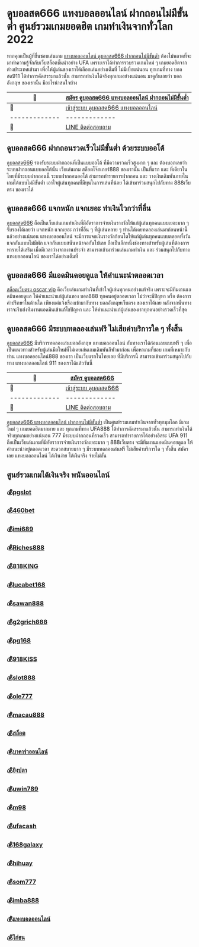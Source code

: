 # ดูบอลสด666 แทงบอลออนไลน์ ฝากถอนไม่มีขั้นต่ำ ศูนย์รวมเกมยอดฮิต เกมทำเงินจากทั่วโลก 2022
หากคุณเป็นผู้ที่ชื่นชอบเล่นเกม [แทงบอลออนไลน์ ดูบอลสด666 ฝากถอนไม่มีขั้นต่ำ](https://bit.ly/3LRjuTX) ต้องไม่พลาดที่จะมาทำความรู้จักกับเว็บสล็อตชั้นนำอย่าง UFA เพราะเราได้ทำการรวบรวมเกมใหม่ ๆ เกมยอดฮิตจากต่างประเทศเข้ามา เพื่อให้ผู้เล่นของเราได้เลือกเล่นอย่างเต็มที่ ไม่มีเบื่อแน่นอน ทุกเกมที่ทาง บอลสด911 ได้ทำการคัดสรรมาแล้วนั้น สามารถทำเงินได้จริงทุกเกมอย่างแน่นอน มาดูกันเลยว่า บอลอังกฤษ ของเรานั้น มีอะไรน่าสนใจบ้าง

:money_with_wings: | [สมัคร ดูบอลสด666 แทงบอลออนไลน์ ฝากถอนไม่มีขั้นต่ำ](https://bit.ly/3LRjuTX)
------------- | -------------
:sparkling_heart:  |[เข้าสู่ระบบ ดูบอลสด666 แทงบอลออนไลน์](https://bit.ly/3LRjuTX)
------------- | -------------
:calling: | [LINE ติดต่อสอบถาม](https://bit.ly/3fv4cbx)

## ดูบอลสด666 ฝากถอนรวดเร็วไม่มีขั้นต่ำ ด้วยระบบออโต้
[ดูบอลสด666](https://bit.ly/3LRjuTX) รองรับระบบฝากถอนที่เป็นแบบออโต้ ที่มีความรวดเร็วสูงมาก ๆ และ ต้องบอกเลยว่า ระบบฝากถอนแบบออโต้นั้น เว็บเล่นเกม สล็อตโจ๊กเกอร์888 ของเรานั้น เป็นที่แรก และ ที่เดียวในไทยที่มีระบบฝากถอนนี้ ระบบฝากถอนออโต้ สามารถทำรายการฝากถอน และ วางเงินเดิมพันภายในเกมได้แบบไม่มีขั้นต่ำ เอาใจผู้เล่นทุกคนที่มีทุนในการเล่นที่น้อย ได้เข้ามาร่วมสนุกไปกับทาง 888เว็บตรง ของเราได้

## ดูบอลสด666 แจกหนัก แจกเยอะ ทำเงินไวกว่าที่อื่น
[ดูบอลสด666](https://bit.ly/3LRjuTX) ถือเป็นเว็บเล่นเกมทำเงินที่มีอัตราการจ่ายเงินรางวัลให้แก่ผู้เล่นทุกคนแบบเยอะมาก ๆ รับรองได้เลยว่า แจกหนัก แจกเยอะ กว่าที่อื่น ๆ ที่ผู้เล่นหลาย ๆ ท่านได้เคยทดลองเล่นมาก่อนหน้านี้แล้วอย่างแน่นอน แทงบอลออนไลน์ จะมีการแจกเงินรางวัลก้อนโตให้แก่ผู้เล่นทุกคนแบบตลอดทั้งวัน แจกกันแบบไม่มีพัก แจกกันแบบสนั่นหน้าจอกันไปเลย ถือเป็นอีกหนึ่งช่องทางสำหรับผู้เล่นที่ต้องการหารายได้เสริม เมื่อมีเวลาว่างจากงานประจำ สามารถเข้ามาร่วมเล่นเกมทำเงิน และ ร่วมสนุกไปกับทาง แทงบอลออนไลน์ ของเราได้อย่างเต็มที่

## ดูบอลสด666 มีแอดมินคอยดูแล ให้คำแนะนำตลอดเวลา
[สล็อตเว็บตรง oscar vip](https://bit.ly/3LRjuTX) คือเว็บเล่นเกมทำเงินที่เข้าใจผู้เล่นทุกคนอย่างแท้จริง เพราะจะมีทีมงานแอดมินคอยดูแล ให้คำแนะนำแก่ผู้เล่นของ บอล888 ทุกคนอยู่ตลอดเวลา ไม่ว่าจะมีปัญหา หรือ  ต้องการคำปรึกษาในด้านใด เพียงแค่แจ้งเรื่องเข้ามากับทาง  บอลอังกฤษเว็บตรง ของเราได้เลย หลังจากนั้นทางเราจะรีบส่งทีมงานแอดมินเข้าแก้ไขปัญหา และ ให้คำแนะนำแก่ผู้เล่นของเราทุกคนอย่างรวดเร็วที่สุด

## ดูบอลสด666 มีระบบทดลองเล่นฟรี ไม่เสียค่าบริการใด ๆ ทั้งสิ้น
[ดูบอลสด666](https://bit.ly/3LRjuTX)​ มีบริการทดลองเล่นบอลอังกฤษ แทงบอลออนไลน์ กับทางเราได้ก่อนเลยแบบฟรี​ ๆ​ เพื่อเป็นแนวทางสำหรับผู้เล่นมือใหม่​ ที่ไม่เคยเล่นเกมเดิมพันกีฬามาก่อน​ เพื่อหาเกมที่ชอบ​ เกมที่เหมาะกับท่าน​ แทงบอลออนไลน์888 ของเรา​ เป็นเว็บแรกในไทยเลย​ ที่มีบริการนี้​ สามารถเข้ามาร่วมสนุกไปกับทาง​ แทงบอลออนไลน์ 911 ของเราได้แล้ววันนี้

:money_with_wings: | [สมัคร ดูบอลสด666](https://bit.ly/3LRjuTX)
------------- | -------------
:sparkling_heart:  |[เข้าสู่ระบบ ดูบอลสด666](https://bit.ly/3LRjuTX)
------------- | -------------
:calling: | [LINE ติดต่อสอบถาม](https://bit.ly/3fv4cbx)

[ดูบอลสด666 แทงบอลออนไลน์ ฝากถอนไม่มีขั้นต่ำ](https://bit.ly/3LRjuTX)​ เป็นศูนย์รวมเกมทำเงินจากทั่วทุกมุมโลก มีเกมใหม่ ๆ เกมยอดฮิตมากมาย และ ทุกเกมที่ทาง  UFA888 ได้ทำการคัดสรรมาแล้วนั้น สามารถทำเงินได้จริงทุกเกมอย่างแน่นอน 777 มีระบบฝากถอนที่รวดเร็ว สามารถทำรายการได้อย่างอิสระ UFA 911 ถือเป็นเว็บเล่นเกมที่มีอัตราการจ่ายเงินรางวัลเยอะมาก ๆ 888เว็บตรง จะมีทีมงานแอดมินคอยดูแล ให้คำแนะนำอยู่ตลอดเวลา สะดวกสบายมาก ๆ มีระบบทดลองเล่นฟรี ไม่เสียค่าบริการใด ๆ ทั้งสิ้น สมัครเลย แทงบอลออนไลน์ ได้เงินง่าย ได้เงินจริง จ่ายไม่อั้น

## ศูนย์รวมเกมได้เงินจริง พนันออนไลน์
### :moneybag:[pgslot](https://bit.ly/3LRjuTX)
### :moneybag:[460bet](https://bit.ly/3LRjuTX)
### :moneybag:[imi689](https://bit.ly/3LRjuTX)
### :moneybag:[Riches888](https://bit.ly/3LRjuTX)
### :moneybag:[818KING](https://bit.ly/3LRjuTX)
### :moneybag:[lucabet168](https://bit.ly/3LRjuTX)
### :moneybag:[sawan888](https://bit.ly/3LRjuTX)
### :moneybag:[g2grich888](https://bit.ly/3LRjuTX)
### :moneybag:[pg168](https://bit.ly/3LRjuTX)
### :moneybag:[918KISS](https://bit.ly/3LRjuTX)
### :moneybag:[slot888](https://bit.ly/3LRjuTX)
### :moneybag:[ole777](https://bit.ly/3LRjuTX)
### :moneybag:[macau888](https://bit.ly/3LRjuTX)
### :moneybag:[สล็อต](https://bit.ly/3LRjuTX)
### :moneybag:[บาคาร่าออนไลน์](https://bit.ly/3LRjuTX)
### :moneybag:[ยิงปลา](https://bit.ly/3LRjuTX)
### :moneybag:[uwin789](https://bit.ly/3LRjuTX)
### :moneybag:[m98](https://bit.ly/3LRjuTX)
### :moneybag:[ufacash](https://bit.ly/3LRjuTX)
### :moneybag:[168galaxy](https://bit.ly/3LRjuTX)
### :moneybag:[hihuay](https://bit.ly/3LRjuTX)
### :moneybag:[som777](https://bit.ly/3LRjuTX)
### :moneybag:[imba888](https://bit.ly/3LRjuTX)
### :moneybag:[แทงบอลออนไลน์](https://bit.ly/3LRjuTX)
### :moneybag:[ไก่ชน](https://bit.ly/3LRjuTX)
